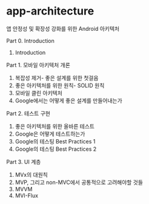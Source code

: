 # app-architecture
앱 안정성 및 확장성 강화를 위한 Android 아키텍처

Part 0. Introduction

1. Introduction

Part 1. 모바일 아키텍처 개론

1. 복잡성 제거- 좋은 설계를 위한 첫걸음
2. 좋은 아키텍처를 위한 원칙- SOLID 원칙
3. 모바일 클린 아키텍처
4. Google에서는 어떻게 좋은 설계를 만들어내는가

Part 2. 테스트 구현

1. 좋은 아키텍처를 위한 올바른 테스트
2. Google은 어떻게 테스트하는가
3. Google의 테스팅 Best Practices 1
4. Google의 테스팅 Best Practices 2

Part 3. UI 계층

1. MVx의 대원칙
2. MVP, 그리고 non-MVC에서 공통적으로 고려해야할 것들
3. MVVM
4. MVI-Flux